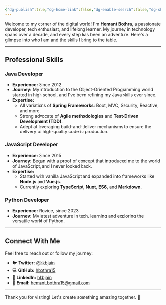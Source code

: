 ```yaml
---
{"dg-publish":true,"dg-home-link":false,"dg-enable-search":false,"dg-show-local-graph":false,"dg-show-toc":false,"dg-show-backlinks":false,"dg-hide-in-graph":true,"tags":["java","Python","html","CSS","JS","Node","Vue"],"dg-metatags":{"og:title":"Understanding the __name__ Variable","og:type":"profile","og:profile:first_name":"Hemant","og:profile:last_name":"Bothra","og:profile:username":"hbothra","og:article:tag":["java","Python","html","CSS","JS","Node","Vue"]},"permalink":"/about-me/hemant-bothra/","metatags":{"og:title":"Understanding the __name__ Variable","og:type":"profile","og:profile:first_name":"Hemant","og:profile:last_name":"Bothra","og:profile:username":"hbothra","og:article:tag":["java","Python","html","CSS","JS","Node","Vue"]},"hideInGraph":true,"dgPassFrontmatter":true}
---
```


Welcome to my corner of the digital world! I'm **Hemant Bothra**, a passionate developer, tech enthusiast, and lifelong learner. My journey in technology spans over a decade, and every step has been an adventure. Here's a glimpse into who I am and the skills I bring to the table.  

---

## **Professional Skills**  

### **Java Developer**  
- **Experience:** Since 2012  
- **Journey:** My introduction to the Object-Oriented Programming world started in high school, and I've been refining my Java skills ever since.  
- **Expertise:**  
  - All variations of **Spring Frameworks**: Boot, MVC, Security, Reactive, and more.  
  - Strong advocate of **Agile methodologies** and **Test-Driven Development (TDD)**.  
  - Adept at leveraging build-and-deliver mechanisms to ensure the delivery of high-quality code to production.  

### **JavaScript Developer**  
- **Experience:** Since 2015  
- **Journey:** Began with a proof of concept that introduced me to the world of JavaScript, and I never looked back.  
- **Expertise:**  
  - Started with vanilla JavaScript and expanded into frameworks like **Node.js** and **Vue.js**.  
  - Currently exploring **TypeScript**, **Nuxt**, **ES6**, and **Markdown**. 

### **Python Developer**  
- **Experience:** Novice, since 2023  
- **Journey:** My latest adventure in tech, learning and exploring the versatile world of Python.  

---

## **Connect With Me**  

Feel free to reach out or follow my journey:  

- 🐦 **Twitter:** [@hkbjain](https://twitter.com/hkbjain)  
- 💻 **GitHub:** [hbothra15](https://github.com/hbothra15)  
- 💼 **LinkedIn:** [hkbjain](https://linkedin.com/in/hkbjain)  
- 📧 **Email:** [hemant.bothra15@gmail.com](mailto:hemant.bothra15@gmail.com)  

---

Thank you for visiting! Let's create something amazing together. 🚀  
